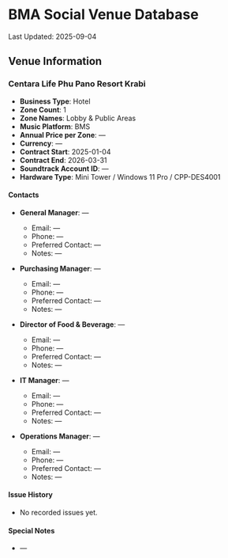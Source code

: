 # BMA Social Venue Database

Last Updated: 2025-09-04

## Venue Information

### Centara Life Phu Pano Resort Krabi
- **Business Type**: Hotel
- **Zone Count**: 1
- **Zone Names**: Lobby & Public Areas
- **Music Platform**: BMS
- **Annual Price per Zone**: —
- **Currency**: —
- **Contract Start**: 2025-01-04
- **Contract End**: 2026-03-31
- **Soundtrack Account ID**: —
- **Hardware Type**: Mini Tower / Windows 11 Pro / CPP-DES4001

#### Contacts
- **General Manager**: —
  - Email: —
  - Phone: —
  - Preferred Contact: —
  - Notes: —

- **Purchasing Manager**: —
  - Email: —
  - Phone: —
  - Preferred Contact: —
  - Notes: —

- **Director of Food & Beverage**: —
  - Email: —
  - Phone: —
  - Preferred Contact: —
  - Notes: —

- **IT Manager**: —
  - Email: —
  - Phone: —
  - Preferred Contact: —
  - Notes: —

- **Operations Manager**: —
  - Email: —
  - Phone: —
  - Preferred Contact: —
  - Notes: —

#### Issue History
- No recorded issues yet.

#### Special Notes
- —
